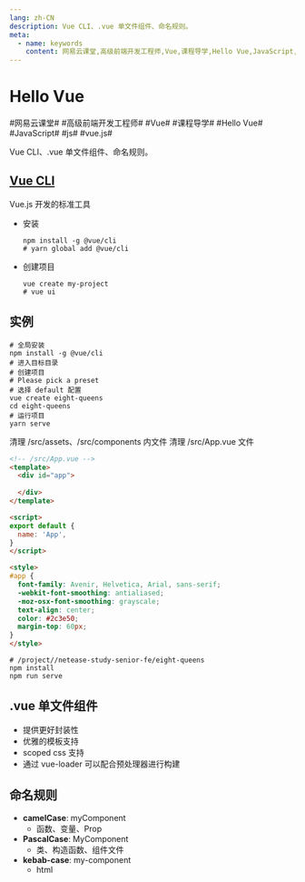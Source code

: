 ```yaml
---
lang: zh-CN
description: Vue CLI、.vue 单文件组件、命名规则。
meta:
  - name: keywords
    content: 网易云课堂,高级前端开发工程师,Vue,课程导学,Hello Vue,JavaScript,js,vue.js
---
```


# Hello Vue

\#网易云课堂#
\#高级前端开发工程师#
\#Vue#
\#课程导学#
\#Hello Vue#
\#JavaScript#
\#js#
\#vue.js#

Vue CLI、.vue 单文件组件、命名规则。

## [Vue CLI](https://cli.vuejs.org/zh/)

Vue.js 开发的标准工具

* 安装

  ```shell
  npm install -g @vue/cli
  # yarn global add @vue/cli
  ```

* 创建项目

  ```shell
  vue create my-project
  # vue ui
  ```

## 实例

```shell
# 全局安装
npm install -g @vue/cli
# 进入目标目录
# 创建项目
# Please pick a preset
# 选择 default 配置
vue create eight-queens
cd eight-queens
# 运行项目
yarn serve
```

清理 /src/assets、/src/components 内文件
清理 /src/App.vue 文件

```html
<!-- /src/App.vue -->
<template>
  <div id="app">
    
  </div>
</template>

<script>
export default {
  name: 'App',
}
</script>

<style>
#app {
  font-family: Avenir, Helvetica, Arial, sans-serif;
  -webkit-font-smoothing: antialiased;
  -moz-osx-font-smoothing: grayscale;
  text-align: center;
  color: #2c3e50;
  margin-top: 60px;
}
</style>
```

```shell
# /project//netease-study-senior-fe/eight-queens
npm install
npm run serve
```

## .vue 单文件组件

* 提供更好封装性
* 优雅的模板支持
* scoped css 支持
* 通过 vue-loader 可以配合预处理器进行构建

## 命名规则

* **camelCase**: myComponent
  * 函数、变量、Prop
* **PascalCase**: MyComponent
  * 类、构造函数、组件文件
* **kebab-case**: my-component
  * html

